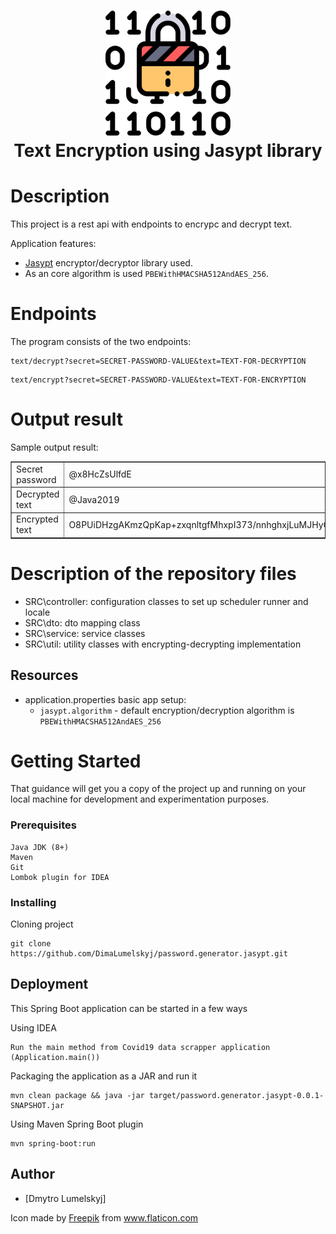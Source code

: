 
<h1 align="center">
  <img src="encrypt.svg" alt="Jasypt data encryption REST API" width="200">
  <br>
  Text Encryption using Jasypt library
</h1>

# Description
This project is a rest api with endpoints to encrypc and decrypt text.

Application features: 
- <a href="http://www.jasypt.org/cli.html">Jasypt</a> encryptor/decryptor library used.
- As an core algorithm is used ```PBEWithHMACSHA512AndAES_256```.

# Endpoints
The program consists of the two endpoints:

```
text/decrypt?secret=SECRET-PASSWORD-VALUE&text=TEXT-FOR-DECRYPTION
```

```
text/encrypt?secret=SECRET-PASSWORD-VALUE&text=TEXT-FOR-ENCRYPTION
```

# Output result
Sample output result:
<table style="margin-left: auto; margin-right: auto;" border="1"><tbody><tr><td>Secret password</td><td>@x8HcZsUlfdE</td></tr><tr><td>Decrypted text</td><td>@Java2019</td></tr><tr><td>Encrypted text</td><td>O8PUiDHzgAKmzQpKap+zxqnltgfMhxpI373/nnhghxjLuMJHyOuV8ya9tG9QM0TX</td></tr></tbody></table>


# Description of the repository files
- SRC\controller: configuration classes to set up scheduler runner and locale  
- SRC\dto: dto mapping class
- SRC\service: service classes
- SRC\util: utility classes with encrypting-decrypting implementation
 
## Resources
- application.properties basic app setup:
    - ```jasypt.algorithm``` - default encryption/decryption algorithm is ```PBEWithHMACSHA512AndAES_256```

# Getting Started

That guidance will get you a copy of the project up and running on your local machine for development and experimentation purposes.

### Prerequisites

```
Java JDK (8+)
Maven
Git
Lombok plugin for IDEA
```

### Installing

Cloning project

```
git clone https://github.com/DimaLumelskyj/password.generator.jasypt.git
```

## Deployment

This Spring Boot application can be started in a few ways

Using IDEA

```
Run the main method from Covid19 data scrapper application (Application.main())
```

Packaging the application as a JAR and run it
```
mvn clean package && java -jar target/password.generator.jasypt-0.0.1-SNAPSHOT.jar
```

Using Maven Spring Boot plugin
```
mvn spring-boot:run
```


## Author
* [Dmytro Lumelskyj] 

Icon made by <a href="https://www.flaticon.com/authors/freepik">Freepik</a> from www.flaticon.com
